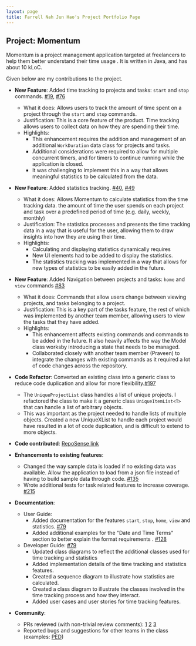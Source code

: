 ```yaml
---
layout: page
title: Farrell Nah Jun Hao's Project Portfolio Page
---
```


## Project: Momentum

Momentum is a project management application targeted at freelancers to help them better understand their time usage
. It is written in Java, and has about 10 kLoC.

Given below are my contributions to the project.

* **New Feature**: Added time tracking to projects and tasks: `start` and `stop` commands. 
[\#19](https://github.com/AY2021S1-CS2103T-T10-1/tp/pull/19), 
[\#76](https://github.com/AY2021S1-CS2103T-T10-1/tp/pull/76)
  * What it does: Allows users to track the amount of time spent on a project through the `start` and `stop` commands.
  * Justification: This is a core feature of the product. Time tracking allows users to collect data on how they are
   spending their time.
  * Highlights:
    * This enhancement requires the addition and management of an additional `WorkDuration` data class for
    projects and tasks. 
    * Additional considerations were required to allow for multiple concurrent timers, and for timers to continue
     running while the application is closed.
    * It was challenging to implement this in a way that allows meaningful statistics to be
    calculated from the data.

* **New Feature**: Added statistics tracking. [\#40](https://github.com/AY2021S1-CS2103T-T10-1/tp/pull/40), 
[\#49](https://github.com/AY2021S1-CS2103T-T10-1/tp/pull/49)
    * What it does: Allows Momentum to calculate statistics from the time tracking data. the amount of time the user
     spends on each project and task over a predefined period of time (e.g. daily, weekly, monthly)
    * Justification: The statistics processes and presents the time tracking data in a way that is useful for the
     user, allowing them to draw insights into how they are using their time.
    * Highlights: 
        * Calculating and displaying statistics dynamically requires 
        * New UI elements had to be added to display the statistics. 
        * The statistics tracking was implemented in a way that allows for new types of statistics to be easily added
         in the future.
         
* **New Feature**: Added Navigation between projects and tasks: `home` and `view` commands 
[\#83](https://github.com/AY2021S1-CS2103T-T10-1/tp/pull/83)
    * What it does: Commands that allow users change between viewing projects, and tasks belonging to a project.
    * Justification: This is a key part of the tasks feature, the rest of which was implemented by another team
     member, allowing users to view the tasks that they have added.
    * Highlights: 
        * This enhancement affects existing commands and commands to be added in the future. It also heavily affects
         the way the Model class worksby introducing a state that needs to be managed.
        * Collaborated closely with another team member (Praveen) to integrate the changes with existing commands as
         it required a lot of code changes across the repository.
        
* **Code Refactor**: Converted an existing class into a generic class to reduce code duplication and allow for more
 flexibility.[\#197](https://github.com/AY2021S1-CS2103T-T10-1/tp/pull/197)
    * The `UniqueProjectList` class handles a list of unique projects. I refactored the class to make it a generic
     class `UniqueItemList<T>` that can handle a list of arbitrary objects.
    * This was important as the project needed to handle lists of multiple objects. Created a new UniqueXList to
     handle each project would have resulted in a lot of code duplication, and is difficult to extend to more objects.

* **Code contributed**: [RepoSense link](https://nus-cs2103-ay2021s1.github.io/tp-dashboard/#breakdown=true&search=boundtotheearth)

* **Enhancements to existing features**:
  * Changed the way sample data is loaded if no existing data was available. Allow the application to load from a
   json file instead of having to build sample data through code. [\#135](https://github.com/AY2021S1-CS2103T-T10-1/tp/pull/135)
  * Wrote additional tests for task related features to increase coverage. [\#215](https://github.com/AY2021S1-CS2103T-T10-1/tp/pull/215)

* **Documentation**:
  * User Guide:
    * Added documentation for the features `start`, `stop`, `home`, `view` and statistics. [\#79](https://github.com/AY2021S1-CS2103T-T10-1/tp/pull/79)
    * Added additional examples for the "Date and Time Terms" section to better explain the format requirements
    . [\#128](https://github.com/AY2021S1-CS2103T-T10-1/tp/pull/128)
  * Developer Guide: [\#79](https://github.com/AY2021S1-CS2103T-T10-1/tp/pull/79)
    * Updated class diagrams to reflect the additional classes used for time tracking and statistics
    * Added implementation details of the time tracking and statistics features.
    * Created a sequence diagram to illustrate how statistics are calculated.
    * Created a class diagram to illustrate the classes involved in the time tracking process and how they interact.
    * Added user cases and user stories for time tracking features.
    
* **Community**:
  * PRs reviewed (with non-trivial review comments):
  [1](https://github.com/AY2021S1-CS2103T-T10-1/tp/pull/24)
  [2](https://github.com/AY2021S1-CS2103T-T10-1/tp/pull/45)
  [3](https://github.com/AY2021S1-CS2103T-T10-1/tp/pull/38)
  * Reported bugs and suggestions for other teams in the class (examples: [PED](https://github.com/boundtotheearth/ped/issues))
